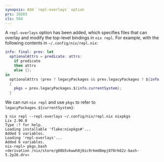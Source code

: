 ```yaml
---
synopsis: Add `repl-overlays` option
prs: 10203
cls: 504
---
```


A `repl-overlays` option has been added, which specifies files that can overlay
and modify the top-level bindings in `nix repl`. For example, with the
following contents in `~/.config/nix/repl.nix`:

```nix
info: final: prev: let
  optionalAttrs = predicate: attrs:
    if predicate
    then attrs
    else {};
in
  optionalAttrs (prev ? legacyPackages && prev.legacyPackages ? ${info.currentSystem})
  {
    pkgs = prev.legacyPackages.${info.currentSystem};
  }
```

We can run `nix repl` and use `pkgs` to refer to `legacyPackages.${currentSystem}`:

```ShellSession
$ nix repl --repl-overlays ~/.config/nix/repl.nix nixpkgs
Lix 2.90.0
Type :? for help.
Loading installable 'flake:nixpkgs#'...
Added 5 variables.
Loading 'repl-overlays'...
Added 6 variables.
nix-repl> pkgs.bash
«derivation /nix/store/g08b5vkwwh0j8ic9rkmd8mpj878rk62z-bash-5.2p26.drv»
```
